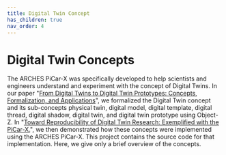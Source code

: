 ```yaml
---
title: Digital Twin Concept
has_children: true
nav_order: 4
---
```


# Digital Twin Concepts
The ARCHES PiCar-X was specifically developed to help scientists and engineers understand and experiment with the concept of Digital Twins. In our paper "[From Digital Twins to Digital Twin Prototypes: Concepts, Formalization, and Applications](https://doi.org/10.1109/access.2024.3406510)", we formalized the Digital Twin concept and its sub-concepts physical twin, digital model, digital template, digital thread, digital shadow, digital twin, and digital twin prototype using Object-Z. In "[Toward Reproducibility of Digital Twin Research: Exemplified with the PiCar-X.](https://doi.org/10.48550/ARXIV.2408.13866)", we then demonstrated how these concepts were implemented using the ARCHES PiCar-X. This project contains the source code for that implementation. Here, we give only a brief overview of the concepts.